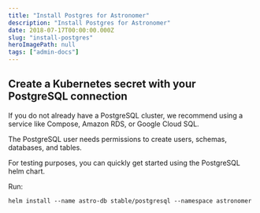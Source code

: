 ```yaml
---
title: "Install Postgres for Astronomer"
description: "Install Postgres for Astronomer"
date: 2018-07-17T00:00:00.000Z
slug: "install-postgres"
heroImagePath: null
tags: ["admin-docs"]
---
```


## Create a Kubernetes secret with your PostgreSQL connection

If you do not already have a PostgreSQL cluster, we recommend using a service
like Compose, Amazon RDS, or Google Cloud SQL.

The PostgreSQL user needs permissions to create users, schemas, databases, and tables.

For testing purposes, you can quickly get started using the PostgreSQL helm chart.

Run:

```shell
helm install --name astro-db stable/postgresql --namespace astronomer
```
